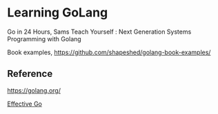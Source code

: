 # Learning GoLang

Go in 24 Hours, Sams Teach Yourself : Next Generation Systems Programming with Golang

Book examples, https://github.com/shapeshed/golang-book-examples/ 

## Reference
https://golang.org/

[Effective Go](https://golang.org/doc/effective_go.html)
